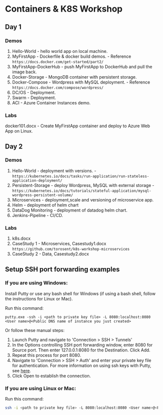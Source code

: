 # Containers & K8S Workshop

## Day 1

### Demos

1. Hello-World - hello world app on local machine.
2. MyFirstApp - Dockerfile & docker build demos. - Reference `https://docs.docker.com/get-started/part2/`
3. MyFirstApp-DockerHub - push MyFirstApp to DockerHub and pull the image back.
4. Docker-Storage - MongoDB container with persistent storage.
5. Docker-Compose - Wordpress with MySQL deployment. - Reference `https://docs.docker.com/compose/wordpress/`
6. DC/OS - Deployment.
7. Swarm - Deployment.
8. ACI - Azure Container Instances demo.

### Labs

docker101.docx - Create MyFirstApp container and deploy to Azure Web App on Linux.

## Day 2

### Demos

1. Hello-World - deployment with versions. - `https://kubernetes.io/docs/tasks/run-application/run-stateless-application-deployment/`
2. Persistent-Storage - deploy Wordpress, MySQL with external storage - `https://kubernetes.io/docs/tutorials/stateful-application/mysql-wordpress-persistent-volume/`
3. Microservices - deployment,scale and versioning of microservice app.
4. Helm - deployment of helm chart
5. DataDog Monitoring - deployment of datadog helm chart.
6. Jenkins-Pipeline - CI/CD.


### Labs

1. k8s.docx
2. CaseStudy 1 - Microservices, Casestudy1.docx `https://github.com/torosent/k8s-workshop-microservices`
3. CaseStudy 2 - Data, Casestudy2.docx

## Setup SSH port forwarding examples

### If you are using Windows:
Install Putty or use any bash shell for Windows (if using a bash shell, follow the instructions for Linux or Mac).

Run this command:
```
putty.exe -ssh -i <path to private key file> -L 8080:localhost:8080 <User name>@<Public DNS name of instance you just created>
```

Or follow these manual steps:
1. Launch Putty and navigate to 'Connection > SSH > Tunnels'
1. In the Options controlling SSH port forwarding window, enter 8080 for Source port. Then enter 127.0.0.1:8080 for the Destination. Click Add.
1. Repeat this process for port 8080.
1. Navigate to 'Connection > SSH > Auth' and enter your private key file for authentication. For more information on using ssh keys with Putty, see [here](https://docs.microsoft.com/azure/virtual-machines/virtual-machines-linux-ssh-from-windows#create-a-private-key-for-putty).
1. Click Open to establish the connection.

### If you are using Linux or Mac:
Run this command:
```bash
ssh -i <path to private key file> -L 8080:localhost:8080 <User name>@<Public DNS name of instance you just created>
```

